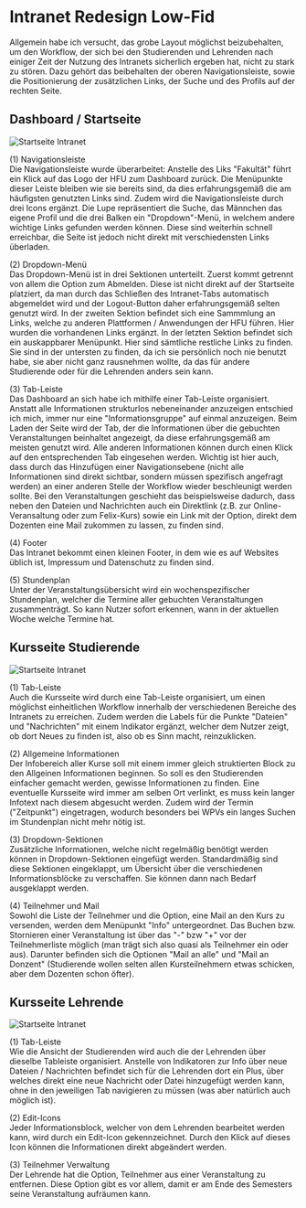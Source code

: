 # Intranet Redesign Low-Fid

Allgemein habe ich versucht, das grobe Layout möglichst beizubehalten, um den Workflow, der sich bei den Studierenden und Lehrenden nach einiger Zeit der Nutzung des Intranets sicherlich ergeben hat, nicht zu stark zu stören. Dazu gehört das beibehalten der oberen Navigationsleiste, sowie die Positionierung der zusätzlichen Links, der Suche und des Profils auf der rechten Seite.

## Dashboard / Startseite

![Startseite Intranet](https://ninahecht.github.io/IFD-WiSe20-21/aufgabe2/res/intranet-startseite.jpg)

(1) Navigationsleiste  
Die Navigationsleiste wurde überarbeitet: Anstelle des Liks "Fakultät" führt ein Klick auf das Logo der HFU zum Dashboard zurück. Die Menüpunkte dieser Leiste bleiben wie sie bereits sind, da dies erfahrungsgemäß die am häufigsten genutzten Links sind. Zudem wird die Navigationsleiste durch drei Icons ergänzt. Die Lupe repräsentiert die Suche, das Männchen das eigene Profil und die drei Balken ein "Dropdown"-Menü, in welchem andere wichtige Links gefunden werden können. Diese sind weiterhin schnell erreichbar, die Seite ist jedoch nicht direkt mit verschiedensten Links überladen.

(2) Dropdown-Menü  
Das Dropdown-Menü ist in drei Sektionen unterteilt. Zuerst kommt getrennt von allem die Option zum Abmelden. Diese ist nicht direkt auf der Startseite platziert, da man durch das Schließen des Intranet-Tabs automatisch abgemeldet wird und der Logout-Button daher erfahrungsgemäß selten genutzt wird. In der zweiten Sektion befindet sich eine Sammmlung an Links, welche zu anderen Plattformen / Anwendungen der HFU führen. Hier wurden die vorhandenen Links ergänzt. In der letzten Sektion befindet sich ein auskappbarer Menüpunkt. Hier sind sämtliche restliche Links zu finden. Sie sind in der untersten zu finden, da ich sie persönlich noch nie benutzt habe, sie aber nicht ganz rausnehmen wollte, da das für andere Studierende oder für die Lehrenden anders sein kann.

(3) Tab-Leiste  
Das Dashboard an sich habe ich mithilfe einer Tab-Leiste organisiert. Anstatt alle Informationen strukturlos nebeneinander anzuzeigen entschied ich mich, immer nur eine "Informationsgruppe" auf einmal anzuzeigen. Beim Laden der Seite wird der Tab, der die Informationen über die gebuchten Veranstaltungen beinhaltet angezeigt, da diese erfahrungsgemäß am meisten genutzt wird. Alle anderen Informationen können durch einen Klick auf den entsprechenden Tab eingesehen werden. Wichtig ist hier auch, dass durch das Hinzufügen einer Navigationsebene (nicht alle Informationen sind direkt sichtbar, sondern müssen spezifisch angefragt werden) an einer anderen Stelle der Workflow wieder beschleunigt werden sollte. Bei den Veranstaltungen geschieht das beispielsweise dadurch, dass neben den Dateien und Nachrichten auch ein Direktlink (z.B. zur Online-Veransaltung oder zum Felix-Kurs) sowie ein Link mit der Option, direkt dem Dozenten eine Mail zukommen zu lassen, zu finden sind.

(4) Footer   
Das Intranet bekommt einen kleinen Footer, in dem wie es auf Websites üblich ist, Impressum und Datenschutz zu finden sind.

(5) Stundenplan  
Unter der Veranstaltungsübersicht wird ein wochenspezifischer Stundenplan, welcher die Termine aller gebuchten Veranstaltungen zusammenträgt. So kann Nutzer sofort erkennen, wann in der aktuellen Woche welche Termine hat.

## Kursseite Studierende

![Startseite Intranet](https://ninahecht.github.io/IFD-WiSe20-21/aufgabe2/res/Intranet-kursseite-studierende.jpg)

(1) Tab-Leiste  
Auch die Kursseite wird durch eine Tab-Leiste organisiert, um einen möglichst einheitlichen Workflow innerhalb der verschiedenen Bereiche des Intranets zu erreichen. Zudem werden die Labels für die Punkte "Dateien" und "Nachrichten" mit einem Indikator ergänzt, welcher dem Nutzer zeigt, ob dort Neues zu finden ist, also ob es Sinn macht, reinzuklicken.

(2) Allgemeine Informationen  
Der Infobereich aller Kurse soll mit einem immer gleich struktierten Block zu den Allgeinen Informationen beginnen. So soll es den Studierenden einfacher gemacht werden, gewisse Informationen zu finden. Eine eventuelle Kursseite wird immer am selben Ort verlinkt, es muss kein langer Infotext nach diesem abgesucht werden. Zudem wird der Termin ("Zeitpunkt") eingetragen, wodurch besonders bei WPVs ein langes Suchen im Stundenplan nicht mehr nötig ist.

(3) Dropdown-Sektionen  
Zusätzliche Informationen, welche nicht regelmäßig benötigt werden können in Dropdown-Sektionen eingefügt werden. Standardmäßig sind diese Sektionen eingeklappt, um Übersicht über die verschiedenen Informationsblöcke zu verschaffen. Sie können dann nach Bedarf ausgeklappt werden.

(4) Teilnehmer und Mail  
Sowohl die Liste der Teilnehmer und die Option, eine Mail an den Kurs zu versenden, werden dem Menüpunkt "Info" untergeordnet. Das Buchen bzw. Stornieren einer Veranstaltung ist über das "-" bzw "+" vor der Teilnehmerliste möglich (man trägt sich also quasi als Teilnehmer ein oder aus). Darunter befinden sich die Optionen "Mail an alle" und "Mail an Donzent" (Studierende wollen selten allen Kursteilnehmern etwas schicken, aber dem Dozenten schon öfter).

## Kursseite Lehrende

![Startseite Intranet](https://ninahecht.github.io/IFD-WiSe20-21/aufgabe2/res/intranet-kursseite-lehrende.jpg)

(1) Tab-Leiste  
Wie die Ansicht der Studierenden wird auch die der Lehrenden über dieselbe Tableiste organisiert. Anstelle von Indikatoren zur Info über neue Dateien / Nachrichten befindet sich für die Lehrenden dort ein Plus, über welches direkt eine neue Nachricht oder Datei hinzugefügt werden kann, ohne in den jeweiligen Tab navigieren zu müssen (was aber natürlich auch möglich ist).

(2) Edit-Icons  
Jeder Informationsblock, welcher von dem Lehrenden bearbeitet werden kann, wird durch ein Edit-Icon gekennzeichnet. Durch den Klick auf dieses Icon können die Informationen direkt abgeändert werden. 

(3) Teilnehmer Verwaltung  
Der Lehrende hat die Option, Teilnehmer aus einer Veranstaltung zu entfernen. Diese Option gibt es vor allem, damit er am Ende des Semesters seine Veranstaltung aufräumen kann.